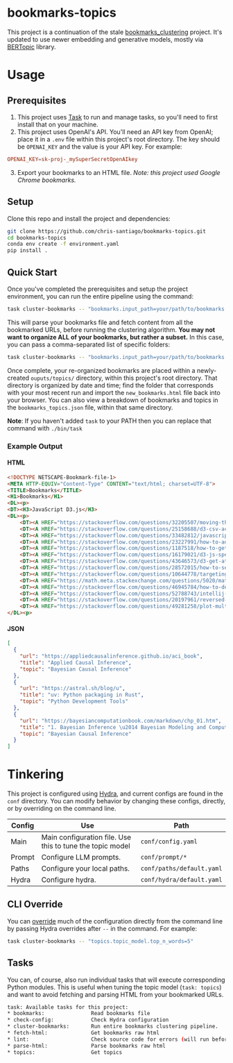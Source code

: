 # bookmarks-topics

This project is a continuation of the stale [bookmarks_clustering](https://github.com/chris-santiago/bookmarks_clustering) project. It's updated to use newer embedding and generative models, mostly via [BERTopic](https://maartengr.github.io/BERTopic/index.html) library.

# Usage

## Prerequisites

1. This project uses [Task](https://taskfile.dev/) to run and manage tasks, so you'll need to first install that on your machine.
2. This project uses OpenAI's API. You'll need an API key from OpenAI; place it in a `.env` file within this project's root directory. The key should be `OPENAI_KEY` and the value is your API key. For example:

```toml
OPENAI_KEY=sk-proj-_mySuperSecretOpenAIkey
```

3. Export your bookmarks to an HTML file. *Note: this project used Google Chrome bookmarks.*

## Setup

Clone this repo and install the project and dependencies:

```bash
git clone https://github.com/chris-santiago/bookmarks-topics.git
cd bookmarks-topics
conda env create -f environment.yaml
pip install .
```

## Quick Start

Once you've completed the prerequisites and setup the project environment, you can run the entire pipeline using the command:

```bash
task cluster-bookmarks -- "bookmarks.input_path=your/path/to/bookmarks.html"
```

This will parse your bookmarks file and fetch content from all the bookmarked URLs, before running the clustering algorithm. **You may not want to organize ALL of your bookmarks, but rather a subset.** In this case, you can pass a comma-separated list of specific folders:

```bash
task cluster-bookmarks -- "bookmarks.input_path=your/path/to/bookmarks.html" "bookmarks.folders=[My first folder,My second folder]"
```

Once complete, your re-organized bookmarks are placed within a newly-created `ouputs/topics/` directory, within this project's root directory. That directory is organized by date and time; find the folder that corresponds with your most recent run and import the `new_bookmarks.html` file back into your browser. You can also view a breakdown of bookmarks and topics in the `bookmarks_topics.json` file, within that same directory.

**Note**: If you haven't added `task` to your PATH then you can replace that command with `./bin/task`

### Example Output

#### HTML

```html
<!DOCTYPE NETSCAPE-Bookmark-file-1>
<META HTTP-EQUIV="Content-Type" CONTENT="text/html; charset=UTF-8">
<TITLE>Bookmarks</TITLE>
<H1>Bookmarks</H1>
<DL><p>
<DT><H3>JavaScript D3.js</H3>
<DL><p>
    <DT><A HREF="https://stackoverflow.com/questions/32205507/moving-the-axes-in-d3-js">javascript - Moving the axes in d3.js - Stack Overflow</A>
    <DT><A HREF="https://stackoverflow.com/questions/25158688/d3-csv-accessor-function-for-loop">javascript - D3.csv accessor function for loop - Stack Overflow</A>
    <DT><A HREF="https://stackoverflow.com/questions/33482812/javascript-take-every-nth-element-of-array">Javascript: take every nth Element of Array - Stack Overflow</A>
    <DT><A HREF="https://stackoverflow.com/questions/23227991/how-to-add-in-zero-values-into-a-time-series-in-d3-js-javascript">How to add in zero values into a time series in d3.js / JavaScript - Stack Overflow</A>
    <DT><A HREF="https://stackoverflow.com/questions/1187518/how-to-get-the-difference-between-two-arrays-in-javascript">How to get the difference between two arrays in JavaScript? - Stack Overflow</A>
    <DT><A HREF="https://stackoverflow.com/questions/16179021/d3-js-specify-text-for-x-axis">javascript - d3.js Specify text for x-axis - Stack Overflow</A>
    <DT><A HREF="https://stackoverflow.com/questions/43646573/d3-get-attributes-from-element/43646752">javascript - D3 get attributes from element - Stack Overflow</A>
    <DT><A HREF="https://stackoverflow.com/questions/28572015/how-to-select-unique-values-in-d3-js-from-data/28572315">javascript - How to select unique values in d3.js from data - Stack Overflow</A>
    <DT><A HREF="https://stackoverflow.com/questions/10644778/targeting-nested-elements-with-css">html - Targeting nested elements with CSS - Stack Overflow</A>
    <DT><A HREF="https://math.meta.stackexchange.com/questions/5020/mathjax-basic-tutorial-and-quick-reference/5044#5044">MathJax basic tutorial and quick reference - Mathematics Meta Stack Exchange</A>
    <DT><A HREF="https://stackoverflow.com/questions/46945784/how-to-debug-javascript-in-visual-studio-code-with-live-server-running">How to Debug JavaScript in Visual Studio Code with live-server Running - Stack Overflow</A>
    <DT><A HREF="https://stackoverflow.com/questions/52788743/intellij-error-java-release-version-10-not-supported/54963753">jetbrains ide - IntelliJ: Error: java: release version 10 not supported - Stack Overflow</A>
    <DT><A HREF="https://stackoverflow.com/questions/20197961/reversed-y-axis-d3">javascript - reversed Y-axis D3 - Stack Overflow</A>
    <DT><A HREF="https://stackoverflow.com/questions/49281258/plot-multiple-lines-in-a-for-loop-in-d3">d3.js - Plot multiple lines in a for loop in d3 - Stack Overflow</A>
</DL><p>
```

#### JSON

```json
[
  {
    "url": "https://appliedcausalinference.github.io/aci_book",
    "title": "Applied Causal Inference",
    "topic": "Bayesian Causal Inference"
  },
  {
    "url": "https://astral.sh/blog/u",
    "title": "uv: Python packaging in Rust",
    "topic": "Python Development Tools"
  },
  {
    "url": "https://bayesiancomputationbook.com/markdown/chp_01.htm",
    "title": "1. Bayesian Inference \u2014 Bayesian Modeling and Computation in Python",
    "topic": "Bayesian Causal Inference"
  }
]
```

# Tinkering

This project is configured using [Hydra](https://hydra.cc/docs/intro/), and current configs are found in the `conf` directory. You can modify behavior by changing these configs, directly, or by overriding on the command line.

| Config | Use                                                       | Path                      |
|--------|-----------------------------------------------------------|---------------------------|
| Main   | Main configuration file. Use this to tune the topic model | `conf/config.yaml`        |
| Prompt | Configure LLM prompts.                                    | `conf/prompt/*`           |
| Paths  | Configure your local paths.                               | `conf/paths/default.yaml` |
| Hydra  | Configure hydra.                                          | `conf/hydra/default.yaml` |

## CLI Override

You can [override](https://hydra.cc/docs/advanced/override_grammar/basic/) much of the configuration directly from the command line by passing Hydra overrides after `--` in the command. For example:

```bash
task cluster-bookmarks -- "topics.topic_model.top_n_words=5"
```

## Tasks

You can, of course, also run individual tasks that will execute corresponding Python modules. This is useful when tuning the topic model (`task: topics`) and want to avoid fetching and parsing HTML from your bookmarked URLs.

```bash
task: Available tasks for this project:
* bookmarks:               Read bookmarks file
* check-config:            Check Hydra configuration
* cluster-bookmarks:       Run entire bookmarks clustering pipeline.
* fetch-html:              Get bookmarks raw html
* lint:                    Check source code for errors (will run before tasks)
* parse-html:              Parse bookmarks raw html
* topics:                  Get topics
```
